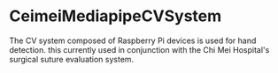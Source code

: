 # CeimeiMediapipeCVSystem

The CV system composed of Raspberry Pi devices is used for hand detection.
this currently used in conjunction with the Chi Mei Hospital's surgical suture evaluation system.
